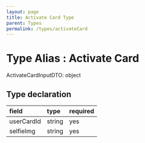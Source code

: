```yaml
---
layout: page
title: Activate Card Type
parent: Types
permalink: /types/activateCard
---
```


# Type Alias : Activate Card

ActivateCardInputDTO: object

## Type declaration

| field                | type      | required  |
|:---------------------|:----------|:----------|
| userCardId           | string    | yes       |
| selfieImg            | string    | yes       |
